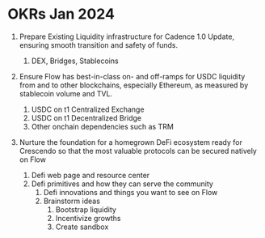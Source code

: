 # OKRs Jan 2024 
1. Prepare Existing Liquidity infrastructure for Cadence 1.0 Update, ensuring smooth transition and safety of funds.
   1. DEX, Bridges, Stablecoins
2. Ensure Flow has best-in-class on- and off-ramps for USDC liquidity from and to other blockchains, especially Ethereum, as measured by stablecoin volume and TVL.
   1. USDC on t1 Centralized Exchange
   2. USDC on t1 Decentralized Bridge
   3. Other onchain dependencies such as TRM

3. Nurture the foundation for a homegrown DeFi ecosystem ready for Crescendo so that the most valuable protocols can be secured natively on Flow
   1. Defi web page and resource center
   2. Defi primitives and how they can serve the community
      1. Defi innovations and things you want to see on Flow
      2. Brainstorm ideas
         1. Bootstrap liquidity 
         2. Incentivize growths
         3. Create sandbox
